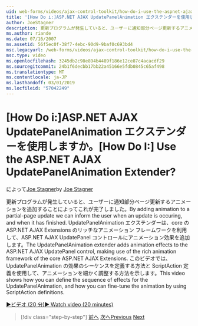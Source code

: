 ```yaml
---
uid: web-forms/videos/ajax-control-toolkit/how-do-i-use-the-aspnet-ajax-updatepanelanimation-extender
title: '[How Do i:]ASP.NET AJAX UpdatePanelAnimation エクステンダーを使用しますか。 | Microsoft Docs'
author: JoeStagner
description: 更新プログラムが発生していると、ユーザーに通知部分ページ更新するアニメーションを追加することによってこれが完了しました。 UpdatePanelAnimation エクステンダーをしています.
ms.author: riande
ms.date: 07/16/2007
ms.assetid: 56f5ec0f-38f7-4ebc-90d9-9baf0c693bd4
msc.legacyurl: /web-forms/videos/ajax-control-toolkit/how-do-i-use-the-aspnet-ajax-updatepanelanimation-extender
msc.type: video
ms.openlocfilehash: 3245db2c98e894b4489f186e12ce87c4acacdf29
ms.sourcegitcommit: 24b1f6decbb17bb22a45166e5fdb0845c65af498
ms.translationtype: MT
ms.contentlocale: ja-JP
ms.lasthandoff: 03/01/2019
ms.locfileid: "57042249"
---
```

<a name="how-do-i-use-the-aspnet-ajax-updatepanelanimation-extender"></a><span data-ttu-id="9f017-105">[How Do i:]ASP.NET AJAX UpdatePanelAnimation エクステンダーを使用しますか。</span><span class="sxs-lookup"><span data-stu-id="9f017-105">[How Do I:] Use the ASP.NET AJAX UpdatePanelAnimation Extender?</span></span>
====================
<span data-ttu-id="9f017-106">によって[Joe Stagner](https://github.com/JoeStagner)</span><span class="sxs-lookup"><span data-stu-id="9f017-106">by [Joe Stagner](https://github.com/JoeStagner)</span></span>

<span data-ttu-id="9f017-107">更新プログラムが発生していると、ユーザーに通知部分ページ更新するアニメーションを追加することによってこれが完了しました。</span><span class="sxs-lookup"><span data-stu-id="9f017-107">By adding animation to a partial-page update we can inform the user when an update is occuring, and when it has finished.</span></span> <span data-ttu-id="9f017-108">UpdatePanelAnimation エクステンダーは、core の ASP.NET AJAX Extensions のリッチなアニメーション フレームワークを利用して、ASP.NET AJAX UpdatePanel コントロールにアニメーション効果を追加します。</span><span class="sxs-lookup"><span data-stu-id="9f017-108">The UpdatePanelAnimation extender adds animation effects to the ASP.NET AJAX UpdatePanel control, making use of the rich animation framework of the core ASP.NET AJAX Extensions.</span></span> <span data-ttu-id="9f017-109">このビデオでは、UpdatePanelAnimation の効果のシーケンスを定義する方法と ScriptAction 定義を使用して、アニメーションを細かく調整する方法を示します。</span><span class="sxs-lookup"><span data-stu-id="9f017-109">This video shows how you can define the sequence of effects for the UpdatePanelAnimation, and how you can fine-tune the animation by using ScriptAction definitions.</span></span>

[<span data-ttu-id="9f017-110">&#9654;ビデオ (20 分)</span><span class="sxs-lookup"><span data-stu-id="9f017-110">&#9654; Watch video (20 minutes)</span></span>](https://channel9.msdn.com/Blogs/ASP-NET-Site-Videos/how-do-i-use-the-aspnet-ajax-updatepanelanimation-extender)

> [!div class="step-by-step"]
> <span data-ttu-id="9f017-111">[前へ](how-do-i-use-the-aspnet-ajax-slideshow-extender.md)
> [次へ](how-do-i-the-ajax-toolkit-reorder-control.md)</span><span class="sxs-lookup"><span data-stu-id="9f017-111">[Previous](how-do-i-use-the-aspnet-ajax-slideshow-extender.md)
[Next](how-do-i-the-ajax-toolkit-reorder-control.md)</span></span>
